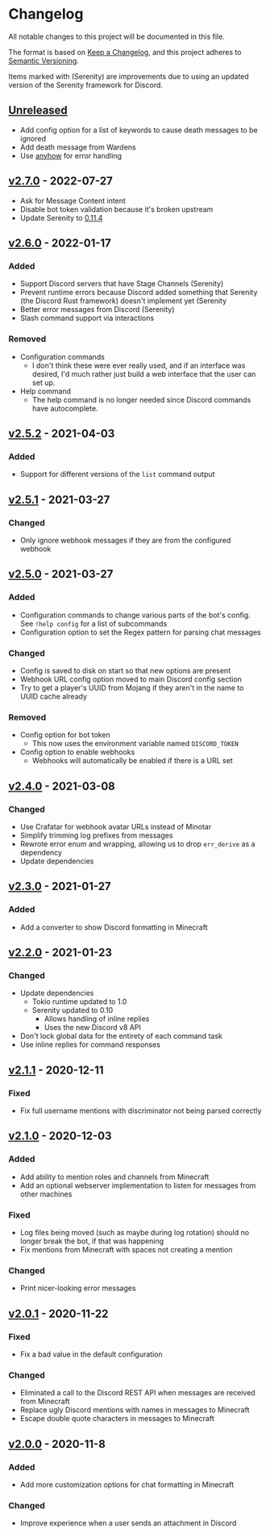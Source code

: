 # Changelog

All notable changes to this project will be documented in this file.

The format is based on [Keep a Changelog](https://keepachangelog.com/en/1.0.0/),
and this project adheres to [Semantic Versioning](https://semver.org/spec/v2.0.0.html).

Items marked with (Serenity) are improvements due to using an updated version of the Serenity framework for Discord.

## [Unreleased]

- Add config option for a list of keywords to cause death messages to be ignored
- Add death message from Wardens
- Use [anyhow](https://crates.io/crates/anyhow) for error handling

## [v2.7.0] - 2022-07-27

- Ask for Message Content intent
- Disable bot token validation because it's broken upstream
- Update Serenity to [0.11.4](https://github.com/serenity-rs/serenity/blob/current/CHANGELOG.md#0114---2022-07-19)

## [v2.6.0] - 2022-01-17

### Added

- Support Discord servers that have Stage Channels (Serenity)
- Prevent runtime errors because Discord added something that Serenity (the Discord Rust framework) doesn't implement yet (Serenity
- Better error messages from Discord (Serenity)
- Slash command support via interactions

### Removed

- Configuration commands
  - I don't think these were ever really used, and if an interface was desired, I'd much rather just build a web interface that the user can set up.
- Help command
  - The help command is no longer needed since Discord commands have autocomplete.

## [v2.5.2] - 2021-04-03

### Added

- Support for different versions of the `list` command output

## [v2.5.1] - 2021-03-27

### Changed

- Only ignore webhook messages if they are from the configured webhook

## [v2.5.0] - 2021-03-27

### Added

- Configuration commands to change various parts of the bot's config. See `!help config` for a list of subcommands
- Configuration option to set the Regex pattern for parsing chat messages

### Changed

- Config is saved to disk on start so that new options are present
- Webhook URL config option moved to main Discord config section
- Try to get a player's UUID from Mojang if they aren't in the name to UUID cache already

### Removed

- Config option for bot token
  - This now uses the environment variable named `DISCORD_TOKEN`
- Config option to enable webhooks
  - Webhooks will automatically be enabled if there is a URL set

## [v2.4.0] - 2021-03-08

### Changed

- Use Crafatar for webhook avatar URLs instead of Minotar
- Simplify trimming log prefixes from messages
- Rewrote error enum and wrapping, allowing us to drop `err_derive` as a dependency
- Update dependencies

## [v2.3.0] - 2021-01-27

### Added

- Add a converter to show Discord formatting in Minecraft

## [v2.2.0] - 2021-01-23

### Changed

- Update dependencies
  - Tokio runtime updated to 1.0
  - Serenity updated to 0.10
    - Allows handling of inline replies
    - Uses the new Discord v8 API
- Don't lock global data for the entirety of each command task
- Use inline replies for command responses

## [v2.1.1] - 2020-12-11

### Fixed

- Fix full username mentions with discriminator not being parsed correctly

## [v2.1.0] - 2020-12-03

### Added

- Add ability to mention roles and channels from Minecraft
- Add an optional webserver implementation to listen for messages from other machines

### Fixed

- Log files being moved (such as maybe during log rotation) should no longer break the bot, if that was happening
- Fix mentions from Minecraft with spaces not creating a mention

### Changed

- Print nicer-looking error messages

## [v2.0.1] - 2020-11-22

### Fixed

- Fix a bad value in the default configuration

### Changed

- Eliminated a call to the Discord REST API when messages are received from Minecraft
- Replace ugly Discord mentions with names in messages to Minecraft
- Escape double quote characters in messages to Minecraft

## [v2.0.0] - 2020-11-8

### Added

- Add more customization options for chat formatting in Minecraft

### Changed

- Improve experience when a user sends an attachment in Discord

[unreleased]: https://github.com/EbonJaeger/dolphin-rs/compare/v2.7.0...master
[v2.7.0]: https://github.com/EbonJaeger/dolphin-rs/compare/v2.6.0...v2.7.0
[v2.6.0]: https://github.com/EbonJaeger/dolphin-rs/compare/v2.5.2...v2.6.0
[v2.5.2]: https://github.com/EbonJaeger/dolphin-rs/compare/v2.5.1...v2.5.2
[v2.5.1]: https://github.com/EbonJaeger/dolphin-rs/compare/v2.5.0...v2.5.1
[v2.5.0]: https://github.com/EbonJaeger/dolphin-rs/compare/v2.4.0...v2.5.0
[v2.4.0]: https://github.com/EbonJaeger/dolphin-rs/compare/v2.3.0...v2.4.0
[v2.3.0]: https://github.com/EbonJaeger/dolphin-rs/compare/v2.2.0...v2.3.0
[v2.2.0]: https://github.com/EbonJaeger/dolphin-rs/compare/v2.1.1...v2.2.0
[v2.1.1]: https://github.com/EbonJaeger/dolphin-rs/compare/v2.1.0...v2.1.1
[v2.1.0]: https://github.com/EbonJaeger/dolphin-rs/compare/v2.0.1...v2.1.0
[v2.0.1]: https://github.com/EbonJaeger/dolphin-rs/compare/v2.0.0...v2.0.1
[v2.0.0]: https://github.com/EbonJaeger/dolphin-rs/compare/94a867f...v2.0.0
